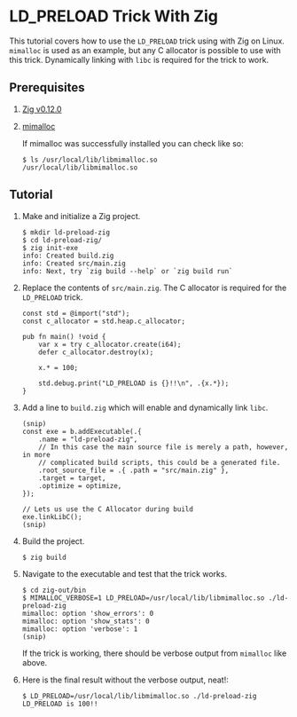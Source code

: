 # LD_PRELOAD Trick With Zig

This tutorial covers how to use the `LD_PRELOAD` trick using with Zig on Linux. `mimalloc` is used as an example, but any C allocator is possible to use with this trick. Dynamically linking with `libc` is required for the trick to work.

## Prerequisites

1. [Zig v0.12.0](https://ziglang.org/learn/getting-started/)
1. [mimalloc](https://github.com/microsoft/mimalloc)

    If mimalloc was successfully installed you can check like so:

    ```shell
    $ ls /usr/local/lib/libmimalloc.so
    /usr/local/lib/libmimalloc.so
    ```

## Tutorial

1. Make and initialize a Zig project.

    ```shell
    $ mkdir ld-preload-zig
    $ cd ld-preload-zig/
    $ zig init-exe
    info: Created build.zig
    info: Created src/main.zig
    info: Next, try `zig build --help` or `zig build run`
    ```

1. Replace the contents of `src/main.zig`. The C allocator is required for the `LD_PRELOAD` trick.

    ```zig
    const std = @import("std");
    const c_allocator = std.heap.c_allocator;

    pub fn main() !void {
        var x = try c_allocator.create(i64);
        defer c_allocator.destroy(x);

        x.* = 100;

        std.debug.print("LD_PRELOAD is {}!!\n", .{x.*});
    }
    ```

1. Add a line to `build.zig` which will enable and dynamically link `libc`.

    ```zig
    (snip)
    const exe = b.addExecutable(.{
        .name = "ld-preload-zig",
        // In this case the main source file is merely a path, however, in more
        // complicated build scripts, this could be a generated file.
        .root_source_file = .{ .path = "src/main.zig" },
        .target = target,
        .optimize = optimize,
    });

    // Lets us use the C Allocator during build
    exe.linkLibC();
    (snip)
    ```

1. Build the project.

    ```shell
    $ zig build
    ```

1. Navigate to the executable and test that the trick works.

    ```shell
    $ cd zig-out/bin
    $ MIMALLOC_VERBOSE=1 LD_PRELOAD=/usr/local/lib/libmimalloc.so ./ld-preload-zig
    mimalloc: option 'show_errors': 0
    mimalloc: option 'show_stats': 0
    mimalloc: option 'verbose': 1
    (snip)
    ```

    If the trick is working, there should be verbose output from `mimalloc` like above.

1. Here is the final result without the verbose output, neat!:

    ```shell
    $ LD_PRELOAD=/usr/local/lib/libmimalloc.so ./ld-preload-zig
    LD_PRELOAD is 100!!
    ```
